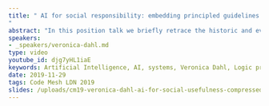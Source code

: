 ```yaml
---
title: " AI for social responsibility: embedding principled guidelines into AI systems
"
abstract: "In this position talk we briefly retrace the historic and evolutionary context that led to AI's results not necessarily being used first and foremost to benefit the public that funded it, nor to necessarily focus on human values and concerns."
speakers:
- _speakers/veronica-dahl.md
type: video
youtube_id: djg7yHL1iaE
keywords: Artificial Intelligence, AI, systems, Veronica Dahl, Logic programming
date: 2019-11-29
tags: Code Mesh LDN 2019
slides: /uploads/cm19-veronica-dahl-ai-for-social-usefulness-compressed.pdf
---
```

